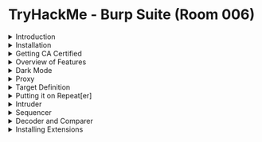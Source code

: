#  TryHackMe - Burp Suite (Room 006)

<details><summary>Introduction</summary>
<p>

## Introduction

Burp Suite is widely regarded as the de facto tool to use when performing web app testing

</p>
</details>

<details><summary>Installation</summary>
<p>

## Installation

Burp Suite is already installed in Kali Linux. If installing Burp from scratch, download from [here](https://portswigger.net/burp/communitydownload)

Burp Suite also requires [Java JRE](https://www.java.com/en/download/) to run successfully

</p>
</details>

<details><summary>Getting CA Certified</summary>
<p>

## Getting CA Certified

Before using Burp, installation of a CA certificate is necessary as Burp acts as a proxy between your browser and sending it through the internet - this allows it to read and send HTTPS data

Download it from `http:://localhost:8080` while Burp is running and import it into Firefox via the settings

![](/Burp%20Suite/images/ca_certificate.png)

</p>
</details>

<details><summary>Overview of Features</summary>
<p>

## Overview of Features

Quick overview of each section:

* __Proxy__ - allows us to funnel traffic through Burp for further analysis
* __Target__ - how we set the scope of the project. Also used to effectively create a site map of the app
* __Intruder__ - powerful tool for everything from field fuzzing to credential stuffing and more
* __Repeater__ - allows us to repeat requests with or without modification.  Often used as a precursor to fuzzing with Intruder
* __Sequencer__ - analyzes the "randomness" present in parts of the app which are intended to be unpredictable. Commonly used for testing session cookies
* __Decoder__ - tool that allows us to perform various transforms on pieces of data. These transforms vary from decoding/encoding to various bases or URL encoding
* __Comparer__ - tool used to compare different responses or other pieces of data like site maps or proxy histories. Similiar to `diff` tool in Linux
* __Extender__ - allows us to add components such as tool integration, additional scan definitions and more
* __Scanner__ - automated web vulnerability scanner that can highlight areas of the app for further investigation. Not in community edition of Burp

</p>
</details>

<details><summary>Dark Mode</summary>
<p>

## Dark Mode

To use Dark Mode in Burp Suite, navigate to `User options` --> `Display` -->  `Look and feel` and choose the __Darcula__ mode

![](/Burp%20Suite/images/darcula.png)

</p>
</details>

<details><summary>Proxy</summary>
<p>

## Proxy

Proxy servers by definition allow us to relay our traffic through an alternative route to the internet. Done for educational filtering to accessing content region locked

Using a proxy for web pentesting allows us to view and modify traffic inline at a granular level

![](/Burp%20Suite/images/proxy.png)

By default Burp will be set to 'intercept' traffic:

* Requests will by default require our authorization to be sent
* We can modify our requests in-line similiar to what you might see in a MitM attack and then send them on
* Can drop requests as well. Useful to see the request attempt after clicking a button or performing another action
* Can send requests to other tools like Repeater or Intruder for modification and manipulation to induce vulnerabilities

For more information about proxies, read [here](https://portswigger.net/burp/documentation/desktop/tools/proxy)

</p>
</details>

<details><summary>Target Definition</summary>
<p>

## Target Definition

![](/Burp%20Suite/images/target_definition.png)

The `Target` tab in Burp allows us to define the scope, view a site map and specify issue definitions

When starting a web app test, you will be provided a few things:

* The application URL
* A list of the different user roles within the app
* Various test accounts and associated credentials for those accounts
* A list of pieces/forms in the app which are out-of-scope for testing

From this information, we can start to build our scope within Burp. Typically done in a tiered approach wherein we work our way up from the lowest privileged account, browsing the site as a normal user would

Browsing normally to discover the full extent of the site is commonly referred to as the __happy path__

Following the creation of a site map, we can go through and start removing various items from the scope. These items typically fit one of these criteria:

* The item (page, form, etc) has been designated as out of scope
* Automated exploitation of the item would cause a huge mess
* Automated exploitation of the item would lead to damaging and potentially crashing the web app

</p>
</details>

<details><summary>Putting it on Repeat[er]</summary>
<p>

## Putting it on Repeat[er]

Repeater allows us to repeat requests. These requests can be re-issued as-is or with modifications. In contrast to Intruder, Repeater is typically used for the purposes of experimentation or more fine-tuned exploitation

![](/Burp%20Suite/images/repeater_header.png)

For more information on Repeater, click [here](https://portswigger.net/burp/documentation/desktop/tools/repeater)

</p>
</details>

<details><summary>Intruder</summary>
<p>

## Intruder

Intruder can be used from fuzzing to brute forcing. At its core, Intruder serves one purpose: automation

It is meant for repeat testing once a POC has been established

Some common uses are:

* Enunemerating identifiers such as usernames, cycling through predictable session/password recovery tokens, and attempting simple password guessing
* Harvesting useful data from user profiles or other pages of interest via grepping our responses
* Fuzzing for vulnerabilities such as SQL injection, XSS and file path traversal

![](/Burp%20Suite/images/intruder_header.png)

Intruder has [four](https://portswigger.net/burp/documentation/desktop/tools/intruder/positions) different attack types:

1. Sniper - the most popular attack type. Cycles through selected positions, putting the next available payload in each position in turn. Uses only one set of payloads
2. Battering ram - uses only one set of payloads. Puts every payload into every selected position
3. Pitchfork - allows us to use multiple payload sets and iterate through both payload sets simultaneously. If we selected two positions, we can provide a username and password payload list for example
4. Cluster Bomb - allows us to use multiple payload sets and iterate through all combinations of the payload lists we provide. If we selected two positions, we can provide a username and password payload list. Intruder then cycles through the combinations resulting in a total number of combinations equalling usernames * passwords

</p>
</details>

<details><summary>Sequencer</summary>
<p>

## Sequencer

![](/Burp%20Suite/images/sequencer.png)

Sequencer is a tool for analyzing the quality of randomness in an application's session tokens and other important data items that are otherwise intended to be unpredictable

Commonly analyzed items include:

* Session tokens
* Anti-CSRF (Cross-Site Request Forgery) Tokens
* Password reset tokens (sent with password resets that in theory uniquely tie user with their password reset requests)

For more information, check out Burp Suite [documentation](https://portswigger.net/burp/documentation/desktop/tools/sequencer)

</p>
</details>

<details><summary>Decoder and Comparer</summary>
<p>

## Decoder & Comparer

![](/Burp%20Suite/images/decoder.png)

Decoder is a tool that allows us to perform various transforms on pieces of data varying from decoding/encoding to various bases or URL encoding. We chain these transforms together and Decoder will automatically spawn an additional tier each time we select a decoder, encoder, or hash

Comparer is a tool used to compare different responses or other pieces of data such as site maps or proxy histories. Very similiar to the Linux tool `diff`

* When looking for username enumeration conditions, you can compare responses to failed logins using valid and invalid usernames, looking for subtle differences in responses
* When an Intruder attack has resulted in some very large responses with different lengths than the base response, you can compare these to quickly see where the differences lie
* When comparing the site maps or Proxy history entries generated by different types of users, you can compare pairs of similiar requests to see where the differences lie that give rise to different application behaviour. This may reveal possible access control issues in the application wherein lower privileged users can access pages they really shouldn't be able to
* When testing for blind SQL injection bugs using Boolean condition injection and other simiiar tests, you can compare two responses to see whether injecting different conditions has results in a relevant difference in responses

</p>
</details>

<details><summary>Installing Extensions</summary>
<p>

## Extender

![](/Burp%20Suite/images/extensions.png)

Extender allows us to add components such as tool integrations, additional scan definitions, and more. Some of the most popular extensions are:

* Logger++ - adds enhanced logging to all requests and responses from all Burp Suite tools
* Request Smuggler - allows you to attempt to smuggle requests to backend servers
* Autorize - useful for authentication testing in web app tests. These tests typically revolve around navigating to restricted pages or issuing restricted GET requests with the session cookies of low privileged users
* Burp Teams Server - allows for collaboration on a Burp project amongst team member. Project detials are shared in a chatroom-like format
* Retire.js - adds scanner checks for outdated JavaScript libraries that contain vulnerabilities
* J2EEScan - adds scanner test coverage for J2EE (Java platform for web developemnt) applications
* Request Timer - captures response times for requests made by all Burp tools: useful for discovering timing attack vectors

A pre-requisite for many extensions is Jython: the Java implementation of Python

![](/Burp%20Suite/images/jython.png)

For more information, check Burp Suite [documentation](https://portswigger.net/burp/documentation/desktop/tools/extender) on Extender or check out the [article](https://portswigger.net/testers/penetration-testing-tools) on some of the top extensions for Burp Suite

<details><summary>Burp Suite Pro Features</summary>
<p>

## Burp Suite Pro Features

![](/Burp%20Suite/images/pro.png)

The Burp Suite Scanner allows us to passively and actively scan and spider the website we are testing for vulnerabilities. In Burp 2.0's task-based model, we can launch these scans (Scanner and Spider) from the dashboard and let them run in the background while we continue to examine the web app

![](/Burp%20Suite/images/scanner.png)

Commonly used in manual tests, Burp Collaborator Client allows us to gain insight into issues that may otherwise seem to produce no output

Often during testing, we may come across items which - either due to timing/slowness or a lack of any reaction - are likely vulnerable but do not produce any sure-fire indicators. With Burp Collaborator, we can produce out-of-band alerts via generating payloads that reach back to Burp Suite's servers for us

For more information, check out the documentation for [Scanner](https://portswigger.net/burp/documentation/scanner) and [Collaborate Client](https://portswigger.net/burp/documentation/desktop/tools/collaborator-client)

</p>
</details>